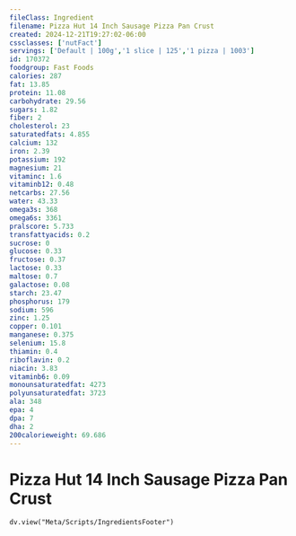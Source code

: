```yaml
---
fileClass: Ingredient
filename: Pizza Hut 14 Inch Sausage Pizza Pan Crust
created: 2024-12-21T19:27:02-06:00
cssclasses: ['nutFact']
servings: ['Default | 100g','1 slice | 125','1 pizza | 1003']
id: 170372
foodgroup: Fast Foods
calories: 287
fat: 13.85
protein: 11.08
carbohydrate: 29.56
sugars: 1.82
fiber: 2
cholesterol: 23
saturatedfats: 4.855
calcium: 132
iron: 2.39
potassium: 192
magnesium: 21
vitaminc: 1.6
vitaminb12: 0.48
netcarbs: 27.56
water: 43.33
omega3s: 368
omega6s: 3361
pralscore: 5.733
transfattyacids: 0.2
sucrose: 0
glucose: 0.33
fructose: 0.37
lactose: 0.33
maltose: 0.7
galactose: 0.08
starch: 23.47
phosphorus: 179
sodium: 596
zinc: 1.25
copper: 0.101
manganese: 0.375
selenium: 15.8
thiamin: 0.4
riboflavin: 0.2
niacin: 3.83
vitaminb6: 0.09
monounsaturatedfat: 4273
polyunsaturatedfat: 3723
ala: 348
epa: 4
dpa: 7
dha: 2
200calorieweight: 69.686
---
```


# Pizza Hut 14 Inch Sausage Pizza Pan Crust

```dataviewjs
dv.view("Meta/Scripts/IngredientsFooter")
```